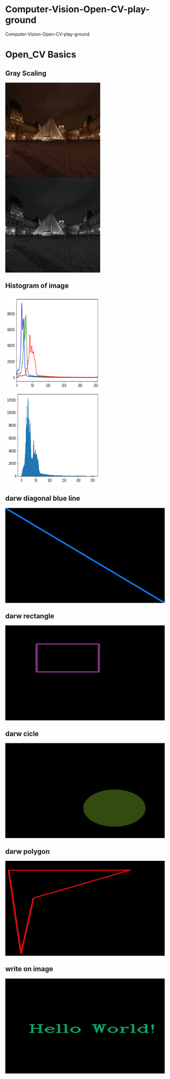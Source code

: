 # Computer-Vision-Open-CV-play-ground
Computer-Vision-Open-CV-play-ground
<h1>Open_CV Basics</h1>
<h2>Gray Scaling</h2>

 <p><img src="Open-CV Basics/1.jpg" alt="origin" align="middle" height="300" width="300"> <img src="Open-CV Basics/out.jpg" alt="gray" align="middle" height="300" width="300"> </p> 

<h2>Histogram of image</h2>

 <p><img src="Open-CV Basics/hist.png" alt="origin" align="middle" height="300" width="300"> <img src="Open-CV Basics/hist2.png" alt="gray" align="middle" height="300" width="300"> </p> 

<h2>darw diagonal blue line</h2>

<img src="Open-CV Basics/line.jpg" alt="origin" align="middle" height="300" width="600">


<h2>darw rectangle</h2>

<img src="Open-CV Basics/rect.jpg" alt="origin" align="middle" height="300" width="600">

<h2>darw cicle</h2>

<img src="Open-CV Basics/circle.jpg" alt="origin" align="middle" height="300" width="600">

<h2>darw polygon</h2>

<img src="Open-CV Basics/polygon.jpg" alt="origin" align="middle" height="300" width="600">


<h2>write on image</h2>

<img src="Open-CV Basics/write.jpg" alt="origin" align="middle" height="300" width="600">

